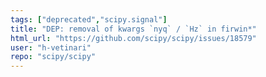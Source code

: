 ```yaml
---
tags: ["deprecated","scipy.signal"]
title: "DEP: removal of kwargs `nyq` / `Hz` in firwin*"
html_url: "https://github.com/scipy/scipy/issues/18579"
user: "h-vetinari"
repo: "scipy/scipy"
---
```


